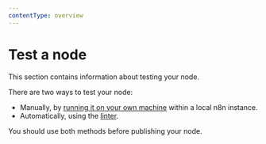 ```yaml
---
contentType: overview
---
```


# Test a node

This section contains information about testing your node.

There are two ways to test your node:

* Manually, by [running it on your own machine](/integrations/creating-nodes/test/run-node-locally/) within a local n8n instance.
* Automatically, using the [linter](/integrations/creating-nodes/test/node-linter/).

You should use both methods before publishing your node.
